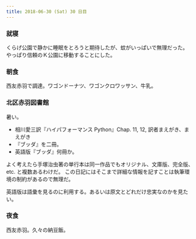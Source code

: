 ```yaml
---
title: 2018-06-30 (Sat) 30 日目
---
```


### 就寝

くらげ公園で静かに睡眠をとろうと期待したが、蚊がいっぱいで無理だった。
やっぱり信頼のＫ公園に移動することにした。

### 朝食

西友赤羽で調達。ワゴンドーナツ、ワゴンクロワッサン、牛乳。

### 北区赤羽図書館

暑い。

* 相川愛三訳『ハイパフォーマンス Python』Chap. 11, 12, 訳者まえがき、まえがき
* 『ブッダ』を二冊。
* 英語版『ブッダ』何冊か。

よく考えたら手塚治虫著の単行本は同一作品でもオリジナル、文庫版、完全版、etc. と複数あるわけだ。
この日記にはそこまで詳細な情報を記すことは執筆環境の制約があるので無理だ。

英語版は語彙を見るのに利用する。あるいは原文とどれだけ忠実なのかを見たい。

### 夜食

西友赤羽。久々の納豆飯。
